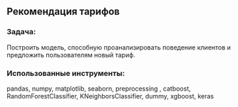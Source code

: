 ## Рекомендация тарифов
### Задача:
Построить модель, способную проанализировать поведение клиентов и предложить пользователям новый тариф.

### Использованные инструменты:
pandas, numpy, matplotlib, seaborn, preprocessing , catboost, RandomForestClassifier, KNeighborsClassifier, dummy, xgboost, keras
